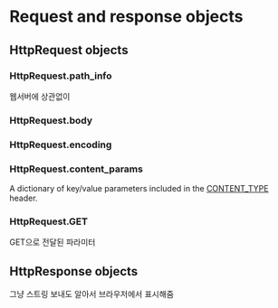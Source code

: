 # Request and response objects

## HttpRequest objects

### HttpRequest.path_info
웹서버에 상관없이


### HttpRequest.body

### HttpRequest.encoding

### HttpRequest.content_params
A dictionary of key/value parameters included in the [CONTENT_TYPE]() header.

### HttpRequest.GET
GET으로 전달된 파라미터

## HttpResponse objects

그냥 스트링 보내도 알아서 브라우저에서 표시해줌

